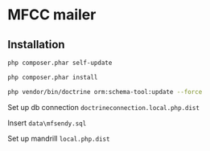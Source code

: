 MFCC mailer
=======================

Installation
-------

```sh
php composer.phar self-update
```

```sh
php composer.phar install
```

```sh
php vendor/bin/doctrine orm:schema-tool:update --force
```

Set up db connection ``doctrineconnection.local.php.dist``

Insert ``data\mfsendy.sql``

Set up mandrill ``local.php.dist``
